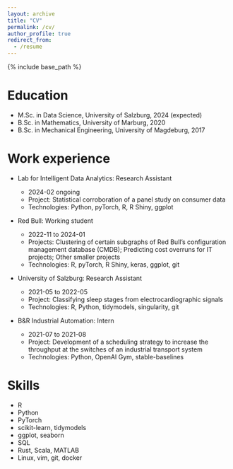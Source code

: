 ```yaml
---
layout: archive
title: "CV"
permalink: /cv/
author_profile: true
redirect_from:
  - /resume
---
```


{% include base_path %}

Education
======
* M.Sc. in Data Science, University of Salzburg, 2024 (expected)
* B.Sc. in Mathematics, University of Marburg, 2020
* B.Sc. in Mechanical Engineering, University of Magdeburg, 2017

Work experience
======
* Lab for Intelligent Data Analytics: Research Assistant
  * 2024-02 ongoing
  * Project: Statistical corroboration of a panel study on consumer data
  * Technologies: Python, pyTorch, R, R Shiny, ggplot

* Red Bull: Working student
  * 2022-11 to 2024-01
  * Projects: Clustering of certain subgraphs of Red Bull’s configuration management database (CMDB); Predicting cost overruns for IT projects; Other smaller projects
  * Technologies: R, pyTorch, R Shiny, keras, ggplot, git

* University of Salzburg: Research Assistant
  * 2021-05 to 2022-05
  * Project: Classifying sleep stages from electrocardiographic signals
  * Technologies: R, Python, tidymodels, singularity, git

* B&R Industrial Automation: Intern
  * 2021-07 to 2021-08
  * Project: Development of a scheduling strategy to increase the throughput at the switches of an industrial transport system
  * Technologies: Python, OpenAI Gym, stable-baselines

Skills
======
* R
* Python
* PyTorch
* scikit-learn, tidymodels
* ggplot, seaborn
* SQL
* Rust, Scala, MATLAB
* Linux, vim, git, docker
